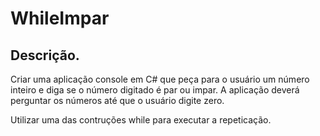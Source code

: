 # WhileImpar

## Descrição.
Criar uma aplicação console em C# que peça para o usuário um número inteiro e diga se o número digitado é par ou impar. A aplicação deverá perguntar os números até que o usuário digite zero.

Utilizar uma das contruções while para executar a repeticação.